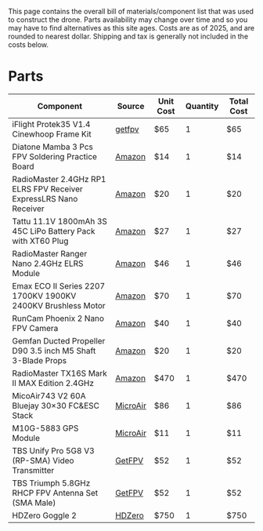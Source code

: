 This page contains the overall bill of materials/component list that was used to construct the drone. Parts availability may change over time and so you may have to find alternatives as this site ages. Costs are as of 2025, and are rounded to nearest dollar. Shipping and tax is generally not included in the costs below.

# Parts
|Component|Source|Unit Cost|Quantity|Total Cost|
|---|---|---|---|---|
iFlight Protek35 V1.4 Cinewhoop Frame Kit|[getfpv](https://www.getfpv.com/iflight-protek35-v1-4-cinewhoop-frame-kit.html)|$65|1|$65|
|Diatone Mamba 3 Pcs FPV Soldering Practice Board|[Amazon](https://www.amazon.com/dp/B0C5RBTHT1)|$14|1|$14|
|RadioMaster 2.4GHz RP1 ELRS FPV Receiver ExpressLRS Nano Receiver|[Amazon](https://www.amazon.com/dp/B0BZY2M4BS)|$20|1|$20|
|Tattu 11.1V 1800mAh 3S 45C LiPo Battery Pack with XT60 Plug|[Amazon](https://www.amazon.com/dp/B013I9SAHO)|$27|1|$27|
|RadioMaster Ranger Nano 2.4GHz ELRS Module|[Amazon](https://www.amazon.com/dp/B0D1QVZLY9)|$46|1|$46|
|Emax ECO II Series 2207 1700KV 1900KV 2400KV Brushless Motor|[Amazon](https://www.amazon.com/dp/B0CNW2F1P4)|$70|1|$70|
|RunCam Phoenix 2 Nano FPV Camera|[Amazon](https://www.amazon.com/dp/B0C2VM4JW1)|$40|1|$40|
|Gemfan Ducted Propeller D90 3.5 inch M5 Shaft 3-Blade Props|[Amazon](https://www.amazon.com/dp/B0CKY88TDK)|$20|1|$20|
|RadioMaster TX16S Mark II MAX Edition 2.4GHz|[Amazon]([https:URL](https://www.amazon.com/gp/product/B0B6Y96J7L/ref=ox_sc_act_title_1))|$470|1|$470|
|MicoAir743 V2 60A Bluejay 30×30 FC&ESC Stack|[MicroAir](https://store.micoair.com/product/micoair743-v2/)|$86|1|$86|
|M10G-5883 GPS Module|[MicroAir](https://store.micoair.com/product/m9-m10-gps-module/)|$11|1|$11|
|TBS Unify Pro 5G8 V3 (RP-SMA) Video Transmitter|[GetFPV](https://www.getfpv.com/tbs-unify-pro-5g8.html)|$52|1|$52|
|TBS Triumph 5.8GHz RHCP FPV Antenna Set (SMA Male)|[GetFPV](https://www.getfpv.com/tbs-triumph-5-8ghz-rhcp-fpv-antenna-set-sma.html)|$52|1|$52|
|HDZero Goggle 2|[HDZero](https://hdzero.us/products/hdzero-goggle-2)|$750|1|$750|

<!--
|Component|[Source](https:URL)|$XXX|1|$XXX|
-->
